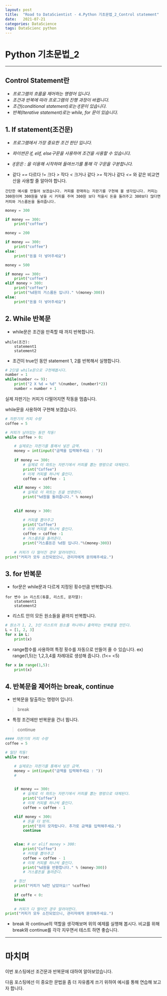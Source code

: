 ```yaml
---
layout: post
title:  "Road to DataScientist - 4.Python 기초문법_2_Control statement"
date:   2021-07-21 
categories: DataScience
tags: DataScienc python 
---
```

# Python 기초문법_2
---

## Control Statement란

* *프로그램의 흐름을 제어하는 명령어 입니다.*
* *조건과 반복에 따라 프로그램의 진행 과정이 바뀝니다.*
* *조건(conditional statement)로는 if문이 있습니다.*
* *반복(Iterative statement)로는 while, for 문이 있습니다.*

## 1. If statement(조건문)

* *프로그램에서 가장 중요한 조건 판단 입니다.*
* *파이썬은 if, elif, else구문을 사용하여 조건을 사용할 수 있습니다.* 
* *if문은 : 을 이용해 시작하며 들여쓰기를 통해 각 구문을 구분합니다.*

* 같다 *==* 다르다 *!=* 크다 *>* 작다 *<* 크거나 같다 *>=* 작거나 같다 *<=* 와 같은 비교연산을 사용할 줄 알아야 합니다.

``` 
간단한 예시를 만들어 보겠습니다. 커피를 판매하는 자판기를 구현해 볼 생각입니다. 커피는 300원이며 300원을 넣을 시 커피를 주며 300원 보다 적을시 돈을 돌려주고 300보다 많다면 커피와 거스름돈을 돌려줍니다.
```
```python
money = 300

if money == 300:
    print("coffee")
```
```python
money = 200

if money == 300:
    print("coffee")
else:
    print("돈을 더 넣어주세요")

money = 500

if money == 300:
    print("coffee")
elif money > 300:
    print("coffee")
    print("%d원의 거스름돈 입니다." %(money-300))
else:
    print("돈을 더 넣어주세요")
```

## 2. While 반복문

* while문은 조건을 만족할 때 까지 반복합니다.
```
while(조건):
    statement1
    statement2
```        
* 조건이 true인 동안 statement 1, 2를 반복해서 실행합니다. 

```python
# 2단을 while문으로 구현해봅시다.
number = 1
while(number <= 9):
    print("2 X %d = %d" %(number, (number)*2))
    number = number + 1
```

실제 자판기는 커피가 다떨어지면 작동을 멈춥니다.

while문을 사용하여 구현해 보겠습니다.

```python
# 자판기의 커피 수량
coffee = 5

# 커피가 남아있는 동안 작동!
while coffee > 0:

    # 실제로는 자판기를 통해서 넣은 금액.
    money = int(input("금액을 입력해주세요 : "))
    
    if money == 300:
        # 실제로 이 파트는 자판기에서 커피를 뽑는 명령으로 대체된다.
        print("Coffee")
        # 이제 커피를 하나씩 줄인다.
        coffee = coffee - 1

    elif money < 300:
        # 실제로 이 파트는 돈을 반환한다.
        print("%d원을 돌려줍니다." % money)
        
     
    elif money > 300:

        # 커피를 뽑아주고
        print("Coffee")
        # 이제 커피를 하나씩 줄인다.
        coffee = coffee -1
        # 거스름돈을 돌려준다.
        print("거스름돈은 %d원 입니다."%(money-300))
        
    # 커피가 다 떨어진 경우 알려야한다.
print("커피가 모두 소진되었으니, 관리자에게 문의해주세요.")
```

## 3. for 반복문

* for문은 while문과 다르게 지정된 횟수만큼 반복합니다.
```
for 변수 in 리스트(튜플, 리스트, 문자열):
    statement1
    statement2
```
* 리스트 안의 모든 원소들을 끝까지 반복합니다.

```python
# 원소가 1, 2, 3인 리스트의 원소를 하나하나 출력하는 반복문을 만든다.
L = [1, 2, 3]
for x in L:
    print(x)
```

* range함수를 사용하여 특정 횟수를 자동으로 만들어 줄 수 있습니다.
ex) range(1,5)는 1,2,3,4를 차례대로 생성해 줍니다. (1<= <5)

```python
for x in range(1,5):
    print(x)
```

## 4. 반복문을 제어하는 break, continue

* 반복문을 탈출하는 명령어 입니다.
> break

* 특정 조건에만 반복문을 건너 뜁니다.
> continue

```python
#### 자판기의 커피 수량
coffee = 5

# 일단 작동!
while true:

    # 실제로는 자판기를 통해서 넣은 금액.
    money = int(input("금액을 입력해주세요 : "))
    # 

    
    if money == 300:
        # 실제로 이 파트는 자판기에서 커피를 뽑는 명령으로 대체된다.
        print("Coffee")
        # 이제 커피를 하나씩 줄인다.
        coffee = coffee - 1

    elif money < 300:
        # 돈을 더 받자.
        print("돈이 모자랍니다. 추가로 금액을 입력해주세요.")
        continue

        
    else: # or elif money > 300:
        print("Coffee")
        # 커피를 뽑아주고
        coffee = coffee - 1
        # 이제 커피를 하나씩 줄인다.
        print("%d원을 반환합니다." % (money-300))
        # 거스름돈을 돌려준다.

    # 정산
    print("커피가 %d잔 남았어요!" %coffee)
    
    if coffe < 0:
    break
        
    # 커피가 다 떨어진 경우 알려야한다.
print("커피가 모두 소진되었으니, 관리자에게 문의해주세요.")
```
* break 와 continue의 역할을 생각해보며 위의 예제를 실행해 봅시다. 비교를 위해 break와 continue를 각각 지우면서 테스트 하면 좋습니다.

---

# 마치며
이번 포스팅에선 조건문과 반복문에 대하여 알아보았습니다.

다음 포스팅에선 이 중요한 문법을 좀 더 자유롭게 쓰기 위하여 예시를 통해 연습해 보고자 합니다.
